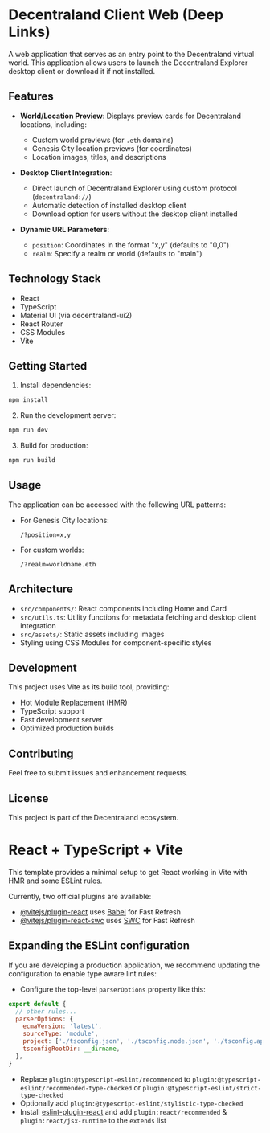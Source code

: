 # Decentraland Client Web (Deep Links)

A web application that serves as an entry point to the Decentraland virtual world. This application allows users to launch the Decentraland Explorer desktop client or download it if not installed.

## Features

- **World/Location Preview**: Displays preview cards for Decentraland locations, including:
  - Custom world previews (for `.eth` domains)
  - Genesis City location previews (for coordinates)
  - Location images, titles, and descriptions

- **Desktop Client Integration**:
  - Direct launch of Decentraland Explorer using custom protocol (`decentraland://`)
  - Automatic detection of installed desktop client
  - Download option for users without the desktop client installed

- **Dynamic URL Parameters**:
  - `position`: Coordinates in the format "x,y" (defaults to "0,0")
  - `realm`: Specify a realm or world (defaults to "main")

## Technology Stack

- React
- TypeScript
- Material UI (via decentraland-ui2)
- React Router
- CSS Modules
- Vite

## Getting Started

1. Install dependencies:
```bash
npm install
```

2. Run the development server:
```bash
npm run dev
```

3. Build for production:
```bash
npm run build
```

## Usage

The application can be accessed with the following URL patterns:

- For Genesis City locations:
  ```
  /?position=x,y
  ```

- For custom worlds:
  ```
  /?realm=worldname.eth
  ```

## Architecture

- `src/components/`: React components including Home and Card
- `src/utils.ts`: Utility functions for metadata fetching and desktop client integration
- `src/assets/`: Static assets including images
- Styling using CSS Modules for component-specific styles

## Development

This project uses Vite as its build tool, providing:
- Hot Module Replacement (HMR)
- TypeScript support
- Fast development server
- Optimized production builds

## Contributing

Feel free to submit issues and enhancement requests.

## License

This project is part of the Decentraland ecosystem.

# React + TypeScript + Vite

This template provides a minimal setup to get React working in Vite with HMR and some ESLint rules.

Currently, two official plugins are available:

- [@vitejs/plugin-react](https://github.com/vitejs/vite-plugin-react/blob/main/packages/plugin-react/README.md) uses [Babel](https://babeljs.io/) for Fast Refresh
- [@vitejs/plugin-react-swc](https://github.com/vitejs/vite-plugin-react-swc) uses [SWC](https://swc.rs/) for Fast Refresh

## Expanding the ESLint configuration

If you are developing a production application, we recommend updating the configuration to enable type aware lint rules:

- Configure the top-level `parserOptions` property like this:

```js
export default {
  // other rules...
  parserOptions: {
    ecmaVersion: 'latest',
    sourceType: 'module',
    project: ['./tsconfig.json', './tsconfig.node.json', './tsconfig.app.json'],
    tsconfigRootDir: __dirname,
  },
}
```

- Replace `plugin:@typescript-eslint/recommended` to `plugin:@typescript-eslint/recommended-type-checked` or `plugin:@typescript-eslint/strict-type-checked`
- Optionally add `plugin:@typescript-eslint/stylistic-type-checked`
- Install [eslint-plugin-react](https://github.com/jsx-eslint/eslint-plugin-react) and add `plugin:react/recommended` & `plugin:react/jsx-runtime` to the `extends` list
